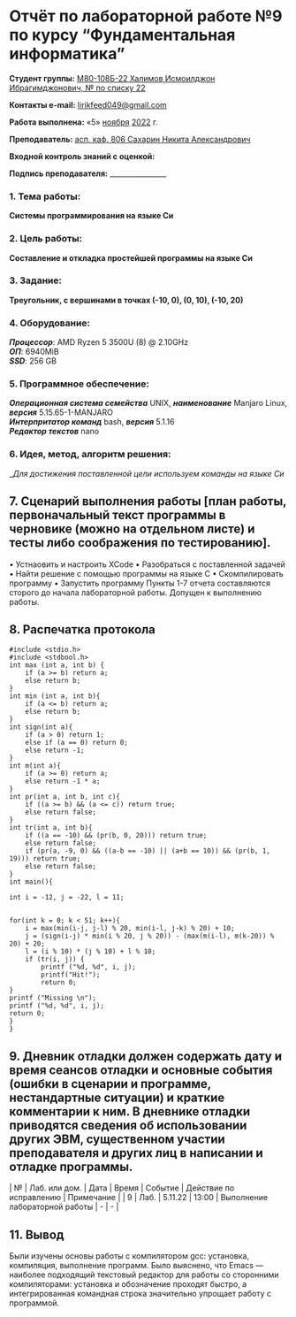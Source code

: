 # Отчёт по лабораторной работе №9 по курсу “Фундаментальная информатика”

<b>Студент группы:</b> <ins>М80-108Б-22 Халимов Исмоилджон Ибрагимджонович, № по списку 22</ins> 

<b>Контакты e-mail:</b> <ins>lirikfeed049@gmail.com</ins>

<b>Работа выполнена:</b> «5» <ins>ноября</ins> <ins>2022</ins> г.

<b>Преподаватель:</b> <ins>асп. каф. 806 Сахарин Никита Александрович</ins>

<b>Входной контроль знаний с оценкой:</b> <ins></ins>


<b>Подпись преподавателя:</b> ________________
### 1. Тема работы:
__Системы программирования на языке Си__

### 2. Цель работы:
__Составление и откладка простейшей программы на языке Си__

### 3. Задание:
__Треугольник, с вершинами в точках (-10, 0), (0, 10), (-10, 20)__

### 4. Оборудование:
___Процессор___: AMD Ryzen 5 3500U (8) @ 2.10GHz \
___ОП___: 6940MiB \
___SSD___: 256 GB

### 5. Программное обеспечение:
___Операционная система семейства___ UNIX, ___наименование___ Manjaro Linux, ___версия___  5.15.65-1-MANJARO \
___Интерпритатор команд___ bash, ___версия___ 5.1.16 \
___Редактор текстов___ nano

### 6. Идея, метод, алгоритм решения:
__Для достижения поставленной цели используем команды на языке Си_

## 7. Сценарий выполнения работы [план работы, первоначальный текст программы в черновике (можно на отдельном листе) и тесты либо соображения по тестированию]. 
• Устнаовить и настроить XCode
• Разобраться с поставленной задачей
• Найти решение с помощью программы на языке С
•	Скомпилировать программу
•	Запустить программу
Пункты 1-7 отчета составляются сторого до начала лабораторной работы.
Допущен к выполнению работы.  


## 8. Распечатка протокола 
```
#include <stdio.h>
#include <stdbool.h>
int max (int a, int b) {
    if (a >= b) return a;
    else return b;
}
int min (int a, int b){
    if (a <= b) return a;
    else return b;
}
int sign(int a){
    if (a > 0) return 1;
    else if (a == 0) return 0;
    else return -1;
}
int m(int a){
    if (a >= 0) return a;
    else return -1 * a;
}
int pr(int a, int b, int c){
    if ((a >= b) && (a <= c)) return true;
    else return false;
}
int tr(int a, int b){
    if ((a == -10) && (pr(b, 0, 20))) return true;
    else return false;
    if (pr(a, -9, 0) && ((a-b == -10) || (a+b == 10)) && (pr(b, 1, 19))) return true;
    else return false;
}
int main(){

int i = -12, j = -22, l = 11;


for(int k = 0; k < 51; k++){
    i = max(min(i-j, j-l) % 20, min(i-l, j-k) % 20) + 10;
    j = (sign(i-j) * min(i % 20, j % 20)) - (max(m(i-l), m(k-20)) % 20) + 20;
    l = (i % 10) * (j % 10) + l % 10;
    if (tr(i, j)) {
        printf ("%d, %d", i, j);
        printf("Hit!");
        return 0;
}
printf ("Missing \n");
printf ("%d, %d", i, j);
return 0;
}
}
```

## 9. Дневник отладки должен содержать дату и время сеансов отладки и основные события (ошибки в сценарии и программе, нестандартные ситуации) и краткие комментарии к ним. В дневнике отладки приводятся сведения об использовании других ЭВМ, существенном участии преподавателя и других лиц в написании и отладке программы.

| № |  Лаб. или дом. | Дата | Время | Событие | Действие по исправлению | Примечание |
| 9 | Лаб. | 5.11.22 | 13:00 | Выполнение лабораторной работы | - | - |

## 11. Вывод
Были изучены основы работы с компилятором gcc: установка, компиляция, выполнение программ. Было выяснено, что Emacs — наиболее подходящий текстовый редактор для работы со сторонними компиляторами: установка и обозначение проходят быстро, а интегрированная командная строка значительно упрощает работу с программой.



